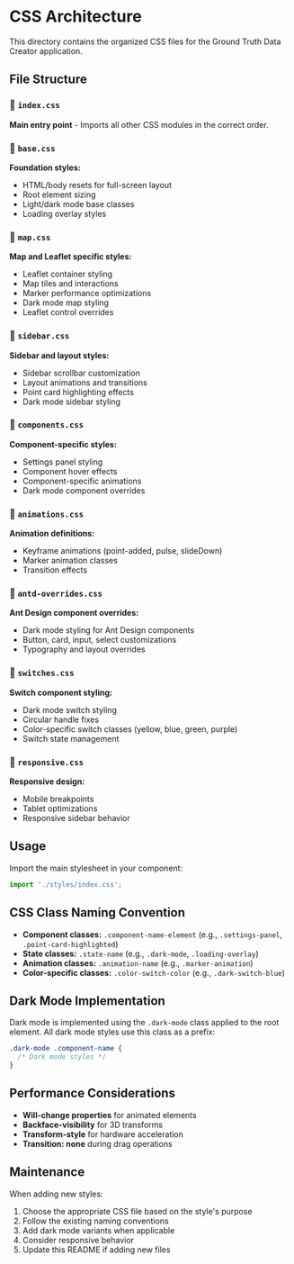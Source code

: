 # CSS Architecture

This directory contains the organized CSS files for the Ground Truth Data Creator application.

## File Structure

### 📁 `index.css`
**Main entry point** - Imports all other CSS modules in the correct order.

### 📁 `base.css`
**Foundation styles:**
- HTML/body resets for full-screen layout
- Root element sizing
- Light/dark mode base classes
- Loading overlay styles

### 📁 `map.css`
**Map and Leaflet specific styles:**
- Leaflet container styling
- Map tiles and interactions
- Marker performance optimizations
- Dark mode map styling
- Leaflet control overrides

### 📁 `sidebar.css`
**Sidebar and layout styles:**
- Sidebar scrollbar customization
- Layout animations and transitions
- Point card highlighting effects
- Dark mode sidebar styling

### 📁 `components.css`
**Component-specific styles:**
- Settings panel styling
- Component hover effects
- Component-specific animations
- Dark mode component overrides

### 📁 `animations.css`
**Animation definitions:**
- Keyframe animations (point-added, pulse, slideDown)
- Marker animation classes
- Transition effects

### 📁 `antd-overrides.css`
**Ant Design component overrides:**
- Dark mode styling for Ant Design components
- Button, card, input, select customizations
- Typography and layout overrides

### 📁 `switches.css`
**Switch component styling:**
- Dark mode switch styling
- Circular handle fixes
- Color-specific switch classes (yellow, blue, green, purple)
- Switch state management

### 📁 `responsive.css`
**Responsive design:**
- Mobile breakpoints
- Tablet optimizations
- Responsive sidebar behavior

## Usage

Import the main stylesheet in your component:
```typescript
import './styles/index.css';
```

## CSS Class Naming Convention

- **Component classes:** `.component-name-element` (e.g., `.settings-panel`, `.point-card-highlighted`)
- **State classes:** `.state-name` (e.g., `.dark-mode`, `.loading-overlay`)
- **Animation classes:** `.animation-name` (e.g., `.marker-animation`)
- **Color-specific classes:** `.color-switch-color` (e.g., `.dark-switch-blue`)

## Dark Mode Implementation

Dark mode is implemented using the `.dark-mode` class applied to the root element. All dark mode styles use this class as a prefix:

```css
.dark-mode .component-name {
  /* Dark mode styles */
}
```

## Performance Considerations

- **Will-change properties** for animated elements
- **Backface-visibility** for 3D transforms
- **Transform-style** for hardware acceleration
- **Transition: none** during drag operations

## Maintenance

When adding new styles:
1. Choose the appropriate CSS file based on the style's purpose
2. Follow the existing naming conventions
3. Add dark mode variants when applicable
4. Consider responsive behavior
5. Update this README if adding new files
